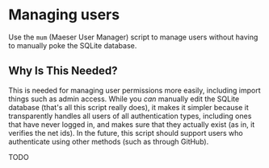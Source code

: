 # Managing users

Use the `mum` (Maeser User Manager) script to manage users without having to manually poke the SQLite database.

## Why Is This Needed?

This is needed for managing user permissions more easily, including import things such as admin access.
While you *can* manually edit the SQLite database (that's all this script really does), it makes it simpler
because it transparently handles all users of all authentication types, including ones that have never logged in,
and makes sure that they actually exist (as in, it verifies the net ids).
In the future, this script should support users who authenticate using other methods (such as through GitHub).

TODO